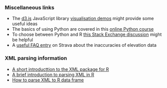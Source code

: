 ### Miscellaneous links
* The [d3.js](https://github.com/mbostock/d3) JavaScript library [visualisation demos](https://github.com/mbostock/d3/wiki/Gallery) might provide some useful ideas
* The basics of using Python are covered in this  [online Python course](http://www.codecademy.com/tracks/python)
* To choose between Python and R [this Stack Exchange discussion](http://programmers.stackexchange.com/questions/181342/r-vs-python-for-data-analysis) might be helpful
* A [useful FAQ entry](https://strava.zendesk.com/entries/20965883-elevation-for-your-activity) on Strava about the inaccuracies of elevation data
 
### XML parsing information
* [A short introducttion to the XML package for R](http://www.omegahat.org/RSXML/shortIntro.html)
* [A brief introduction to parsing XML in R](http://www.omegahat.org/RSXML/gettingStarted.html)
* [How to parse XML to R data frame](http://stackoverflow.com/questions/17198658/how-to-parse-xml-to-r-data-frame)
